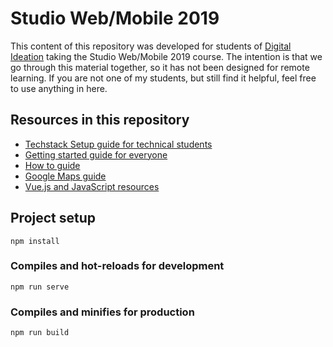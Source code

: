# Studio Web/Mobile 2019
This content of this repository was developed for students of [Digital Ideation](https://www.hslu.ch/en/lucerne-school-of-information-technology/degree-programs/bachelor/digital-ideation/) taking the Studio Web/Mobile 2019 course. The intention is that we go through this material together, so it has not been designed for remote learning. If you are not one of my students, but still find it helpful, feel free to use anything in here. 

## Resources in this repository
* [Techstack Setup guide for technical students](setup.md)
* [Getting started guide for everyone](getting_started.md)
* [How to guide](howto.md) 
* [Google Maps guide](google_maps.md)
* [Vue.js and JavaScript resources](vue_and_js.md)

## Project setup
```
npm install
```

### Compiles and hot-reloads for development
```
npm run serve
```

### Compiles and minifies for production
```
npm run build
```
